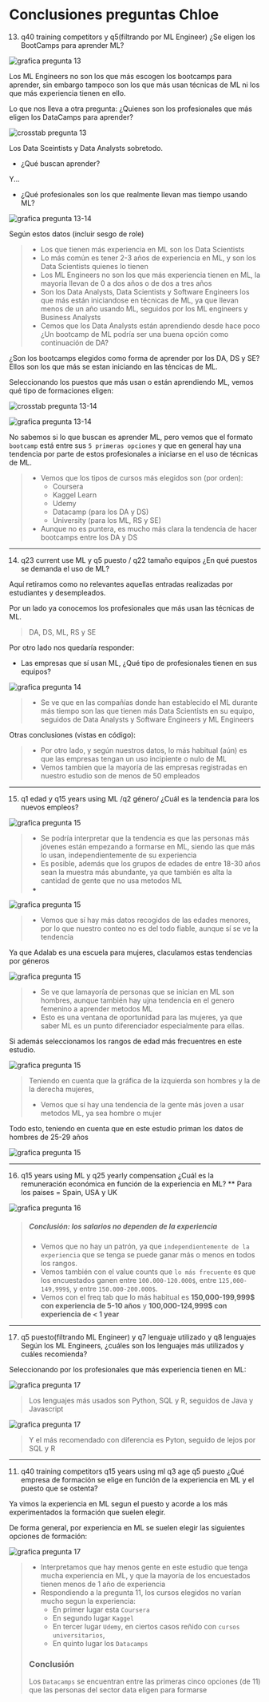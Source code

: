 # Conclusiones preguntas Chloe

13. q40 training competitors y q5(filtrando por ML Engineer)
¿Se eligen los BootCamps para aprender ML?

![grafica pregunta 13](graficas/formacion-elegida-por-ml-engineers.png)

Los ML Engineers no son los que más escogen los bootcamps para aprender, sin embargo tampoco son los que más usan técnicas de ML ni los que más experiencia tienen en ello.

Lo que nos lleva a otra pregunta: ¿Quienes son los profesionales que más eligen los DataCamps para aprender?

![crosstab pregunta 13](graficas/crosstab-cursos-con-todos-los-roles.png)

Los Data Sceintists y Data Analysts sobretodo.

* ¿Qué buscan aprender?

Y...

* ¿Qué profesionales son los que realmente llevan mas tiempo usando ML?

![grafica pregunta 13-14](graficas/experiencia-en-ml-por-cada-rol.png)

Según estos datos (incluir sesgo de role)
> * Los que tienen más experiencia en ML son los Data Scientists
> * Lo más común es tener 2-3 años de experiencia en ML, y son los Data Scientists quienes lo tienen
> * Los ML Engineers no son los que más experiencia tienen en ML, la mayoria llevan de 0 a dos años o de dos a tres años
> * Son los Data Analysts, Data Scientists y Software Engineers los que más están iniciandose en técnicas de ML, ya que llevan menos de un año usando ML, seguidos por los ML engineers y Business Analysts
> * Cemos que los Data Analysts están aprendiendo desde hace poco ¿Un bootcamp de ML podría ser una buena opción como continuación de DA?


¿Son los bootcamps elegidos como forma de aprender por los DA, DS y SE? Ellos son los que más se estan iniciando en las téncicas de ML.

Seleccionando los puestos que más usan o están aprendiendo ML, vemos qué tipo de formaciones eligen:

![crosstab pregunta 13-14](graficas/crosstab-cursos-con-los-que-mas-usan-ml.png)

![grafica pregunta 13-14](graficas/formacion-elegida-por-los-que-mas-usan-ml.png)

No sabemos si lo que buscan es aprender ML, pero vemos que el formato `bootcamp` está entre sus `5 primeras opciones` y que en general hay una tendencia por parte de estos profesionales a iniciarse en el uso de técnicas de ML.

> - Vemos que los tipos de cursos más elegidos son (por orden):
>    - Coursera
>    - Kaggel Learn
>    - Udemy
>    - Datacamp (para los DA y DS)
>    - University (para los ML, RS y SE)
> - Aunque no es puntera, es mucho más clara la tendencia de hacer bootcamps entre los DA y DS
-----
14. q23 current use ML y q5 puesto / q22 tamaño equipos 
¿En qué puestos se demanda el uso de ML?

Aquí retiramos como no relevantes aquellas entradas realizadas por estudiantes y desempleados.

Por un lado ya conocemos los profesionales que más usan las técnicas de ML.

> DA, DS, ML, RS y SE

Por otro lado nos quedaría responder:
* Las empresas que sí usan ML, ¿Qué tipo de profesionales tienen en sus equipos?

![grafica pregunta 14](graficas/tipos-de-profesionales-en-empresa.png)


> * Se ve que en las compañías donde han establecido el ML durante más tiempo son las que tienen más Data Scientists en su equipo, seguidos de Data Analysts y Software Engineers y ML Engineers

Otras conclusiones (vistas en código):
> * Por otro lado, y según nuestros datos, lo más habitual (aún) es que las empresas tengan un uso incipiente o nulo de ML
> * Vemos tambien que la mayoría de las empresas registradas en nuestro estudio son de menos de 50 empleados
---
15. q1 edad  y q15 years using ML /q2 género/ 
¿Cuál es la tendencia para los nuevos empleos?

![grafica pregunta 15](graficas/tendencia-ml-por-edades.png)

> * Se podría interpretar que la tendencia es que las personas más jóvenes están empezando a formarse en ML, siendo las que más lo usan, independientemente de su experiencia
> * Es posible, además que los grupos de edades de entre 18-30 años sean la muestra más abundante, ya que también es alta la cantidad de gente que no usa metodos ML
> * 

![grafica pregunta 15](graficas/countplot-edades-en-los-datos.png)

> * Vemos que sí hay más datos recogidos de las edades menores, por lo que nuestro conteo no es del todo fiable, aunque sí se ve la tendencia 

Ya que Adalab es una escuela para mujeres, claculamos estas tendencias por géneros

![grafica pregunta 15](graficas/a%C3%B1os-de-ml-por-genero.png)

> * Se ve que lamayoría de personas que se inician en ML son hombres, aunque también hay ujna tendencia en el genero femenino a aprender metodos ML
> * Esto es una ventana de oportunidad para las mujeres, ya que saber ML es un punto diferenciador especialmente para ellas.


Si además seleccionamos los rangos de edad más frecuentres en este estudio.

![grafica pregunta 15](graficas/a%C3%B1os-de-ml-por-genero-y-edad.png)

> Teniendo en cuenta que la gráfica de la izquierda son hombres y la de la derecha mujeres,
> * Vemos que sí hay una tendencia de la gente más joven a usar metodos ML, ya sea hombre o mujer

Todo esto, teniendo en cuenta que en este estudio priman los datos de hombres de 25-29 años

![grafica pregunta 15](graficas/sesgo-edad-y-año.png)

---
16. q15 years using ML y q25 yearly compensation 
¿Cuál es la remuneración económica en función de la experiencia en ML?
** Para los paises = Spain, USA y UK

![grafica pregunta 16](graficas/salario-por-experiencia.png)

>##### Conclusión: los salarios no dependen de la experiencia
>* Vemos que no hay un patrón, ya que `independientemente de la experiencia` que se tenga se puede ganar más o menos en todos los rangos.
>* Vemos también con el value counts que `lo más frecuente` es que los encuestados ganen entre `100.000-120.000$`, entre `125,000-149,999$`, y entre `150.000-200.000$`.
>* Vemos con el freq tab que lo más habitual es **150,000-199,999$ con experiencia de 5-10 años** y **100,000-124,999$ con experiencia de < 1 year** 

----
17. q5 puesto(filtrando ML Engineer) y q7 lenguaje utilizado y q8 lenguajes
Según los ML Engineers, ¿cuáles son los lenguajes más utilizados y cuáles recomienda?

Seleccionando por los profesionales que más experiencia tienen en ML:


![grafica pregunta 17](graficas/leng-usados.png)

> Los lenguajes más usados son Python, SQL y R, seguidos de Java y Javascript


![grafica pregunta 17](graficas/leng-recom.png)

> Y el más recomendado con diferencia es Pyton, seguido de lejos por SQL y R

---

11. q40 training competitors q15 years using ml q3 age q5 puesto 
¿Qué empresa de formación se elige en función de la experiencia en ML y el puesto que se ostenta?


Ya vimos la experiencia en ML segun el puesto y acorde a los más experimentados la formación que suelen elegir.

De forma general, por experiencia en ML se suelen elegir las siguientes opciones de formación:

![grafica pregunta 17](graficas/cursos-segun-experiencia.png)

> * Interpretamos que hay menos gente en este estudio que tenga mucha experiencia en ML, y que la mayoría de los encuestados tienen menos de 1 año de experiencia
> * Respondiendo a la pregunta 11, los cursos elegidos no varían mucho segun la experiencia:
>   * En primer lugar esta `Coursera`
>   * En segundo lugar `Kaggel`
>   * En tercer lugar `Udemy`, en ciertos casos reñido con `cursos universitarios`,
>   * En quinto lugar los `Datacamps`
>### Conclusión
>Los `Datacamps` se encuentran entre las primeras cinco opciones (de 11) que las personas del sector data eligen para formarse

